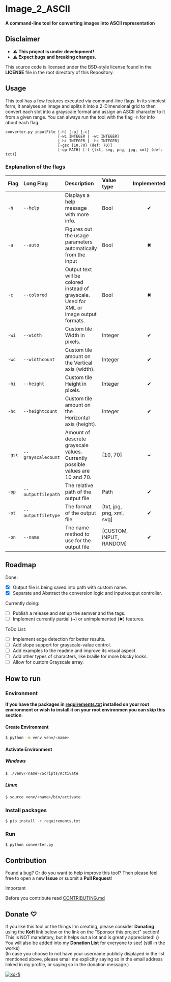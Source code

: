 # Image_2_ASCII

**A command-line tool for converting images into ASCII representation** 
 
## Disclaimer

- **⚠︎ This project is under development!**
- **⚠︎ Expect bugs and breaking changes.**
  
 This source code is licensed under the BSD-style license found in the **LICENSE** file in the root directory of this Repository.

## Usage

This tool has a few features executed via command-line flags. In its simplest form, it analyses an image and splits it into a 2-Dimensional grid to then convert each slot into a grayscale format and assign an ASCII character to it from a given range.
You can always run the tool with the flag `-h` for info about each flag.

``` title="Usage command"
converter.py inputFile [-h] [-a] [-c]
                       [-wi INTEGER | -wc INTEGER]
                       [-hi INTEGER | -hc INTEGER]
                       [-gsc {10,70} (def: 70)]
                       [-op PATH] [-t {txt, svg, png, jpg, xml} (def: txt)]
```

### Explanation of the flags

| Flag   | Long Flag          | Description                                                                             | Value type                | Implemented |
| :----- | :----------------- | :-------------------------------------------------------------------------------------- | :------------------------ | :---: |
| `-h`   | `--help`           | Displays a help message with more info.                                                 | Bool                      |   ✔   |
| `-a`   | `--auto`           | Figures out the usage parameters automatically from the input                           | Bool                      |   ✖   |
| `-c`   | `--colored`        | Output text will be colored instead of grayscale. Used for XML or image output formats. | Bool                      |   ✖   |
| `-wi`  | `--width`          | Custom tile Width in pixels.                                                            | Integer                   |   ✔   |
| `-wc`  | `--widthcount`     | Custom tile amount on the Vertical axis (width).                                        | Integer                   |   ✔   |
| `-hi`  | `--height`         | Custom tile Height in pixels.                                                           | Integer                   |   ✔   |
| `-hc`  | `--heightcount`    | Custom tile amount on the Horizontal axis (height).                                     | Integer                   |   ✔   |
| `-gsc` | `--grayscalecount` | Amount of descrete grayscale values. Currently possible values are 10 and 70.           | [10, 70]                  | **~** |
| `-op`  | `--outputfilepath` | The relative path of the output file                                                    | Path                      |   ✔   |
| `-ot`  | `--outputfiletype` | The format of the output file                                                           | [txt, jpg, png, xml, svg] |   ✔   |
| `-on`  | `--name`           | The name method to use for the output file                                              | [CUSTOM, INPUT, RANDOM]   |   ✔   |

## Roadmap

Done:
- [x] Output file is being saved into path with custom name.
- [x] Separate and Abstract the conversion logic and input/output controller. 
 
Currently doing:
- [ ] Publish a release and set up the semver and the tags.
- [ ] Implement currently partial (**~**) or unimplemented (✖) features.

ToDo List:
- [ ] Implement edge detection for better results.
- [ ] Add slope support for grayscale-value control.
- [ ] Add examples to the readme and improve its visual aspect.
- [ ] Add other types of characters, like braille for more blocky looks.
- [ ] Allow for custom Grayscale array.

## How to run

### Environment

**If you have the packages in [requirements.txt](requirements.txt) installed on your root environment 
or wish to install it on your root environmen you can skip this section**.


#### Create Environment

```sh
$ python -m venv venv/<name>
```

#### Activate Environment

##### Windows

```sh
$ ./venv/<name>/Scripts/Activate
```

##### Linux
```sh
$ source venv/<name>/bin/activate
```

### Install packages

```sh
$ pip install -r requirements.txt
```

### Run

```sh
$ python converter.py
```

## Contribution

Found a bug? Or do you want to help improve this tool? Then please feel free to open a new **Issue** or submit a **Pull Request**!

> [!Important]
> Before you contribute read [CONTRIBUTING.md](CONTRIBUTING.md)

## Donate ♡
If you like this tool or the things I'm creating, please consider **Donating** using the **Kofi** link below or the link on the "Sponsor this project" section! This is NOT mandatory, but it helps out a lot and is greatly appreciated! **:)**\
You will also be added into my **Donation List** for everyone to see! (still in the works)\
(In case you choose to not have your username publicly displayed in the list mentioned above, please email me explicitly saying so in the email address linked in my profile, or saying so in the donation message.)

[![ko-fi](https://ko-fi.com/img/githubbutton_sm.svg)](https://ko-fi.com/R6R7ZBM56)



